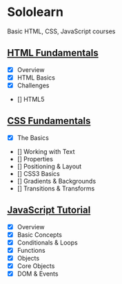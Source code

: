 # Sololearn
Basic HTML, CSS, JavaScript courses

## [HTML Fundamentals](https://www.sololearn.com/Play/HTML)
- [x] Overview
- [x] HTML Basics
- [x] Challenges
- [] HTML5

## [CSS Fundamentals](https://www.sololearn.com/Play/CSS)
- [x] The Basics
- [] Working with Text
- [] Properties
- [] Positioning & Layout 
- [] CSS3 Basics
- [] Gradients & Backgrounds
- [] Transitions & Transforms

## [JavaScript Tutorial](https://www.sololearn.com/Play/JavaScript)
- [x] Overview
- [x] Basic Concepts
- [x] Conditionals & Loops
- [x] Functions
- [x] Objects
- [x] Core Objects
- [x] DOM & Events

